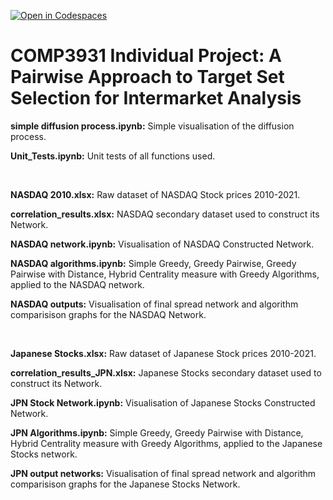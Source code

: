 [![Open in Codespaces](https://classroom.github.com/assets/launch-codespace-7f7980b617ed060a017424585567c406b6ee15c891e84e1186181d67ecf80aa0.svg)](https://classroom.github.com/open-in-codespaces?assignment_repo_id=13624875)
# COMP3931 Individual Project: A Pairwise Approach to Target Set Selection for Intermarket Analysis
**simple diffusion process.ipynb:** Simple visualisation of the diffusion process.

**Unit_Tests.ipynb:** Unit tests of all functions used.

<br>

**NASDAQ 2010.xlsx:** Raw dataset of NASDAQ Stock prices 2010-2021.

**correlation_results.xlsx:** NASDAQ secondary dataset used to construct its Network.

**NASDAQ network.ipynb:** Visualisation of NASDAQ Constructed Network.

**NASDAQ algorithms.ipynb:** Simple Greedy, Greedy Pairwise, Greedy Pairwise with Distance, Hybrid Centrality measure with Greedy Algorithms, applied to the NASDAQ network.

**NASDAQ outputs:** Visualisation of final spread network and algorithm comparisison graphs for the NASDAQ Network. 

<br>

**Japanese Stocks.xlsx:** Raw dataset of Japanese Stock prices 2010-2021.

**correlation_results_JPN.xlsx:** Japanese Stocks secondary dataset used to construct its Network.

**JPN Stock Network.ipynb:** Visualisation of Japanese Stocks Constructed Network.

**JPN Algorithms.ipynb:** Simple Greedy, Greedy Pairwise with Distance, Hybrid Centrality measure with Greedy Algorithms, applied to the Japanese Stocks network.

**JPN output networks:** Visualisation of final spread network and algorithm comparisison graphs for the Japanese Stocks Network.

